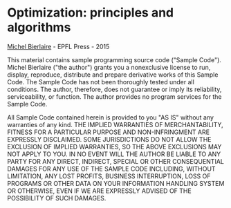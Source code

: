 
# Optimization: principles and algorithms

[Michel Bierlaire](http://www.optimizationprinciplesalgorithms.com/) - EPFL Press - 2015

This material contains sample programming source code ("Sample Code"). Michel Bierlaire ("the author") grants you a nonexclusive license to run, display, reproduce, distribute and prepare derivative works of this Sample Code. The Sample Code has not been thoroughly tested under all conditions. The author, therefore, does not guarantee or imply its reliability, serviceability, or function. The author provides no program services for the Sample Code.

All Sample Code contained herein is provided to you "AS IS" without any warranties of any kind. THE IMPLIED WARRANTIES OF MERCHANTABILITY, FITNESS FOR A PARTICULAR PURPOSE AND NON-INFRINGMENT ARE EXPRESSLY DISCLAIMED. SOME JURISDICTIONS DO NOT ALLOW THE EXCLUSION OF IMPLIED WARRANTIES, SO THE ABOVE EXCLUSIONS MAY NOT APPLY TO YOU. IN NO EVENT WILL THE AUTHOR BE LIABLE TO ANY PARTY FOR ANY DIRECT, INDIRECT, SPECIAL OR OTHER CONSEQUENTIAL DAMAGES FOR ANY USE OF THE SAMPLE CODE INCLUDING, WITHOUT LIMITATION, ANY LOST PROFITS, BUSINESS INTERRUPTION, LOSS OF PROGRAMS OR OTHER DATA ON YOUR INFORMATION HANDLING SYSTEM OR OTHERWISE, EVEN IF WE ARE EXPRESSLY ADVISED OF THE POSSIBILITY OF SUCH DAMAGES.
